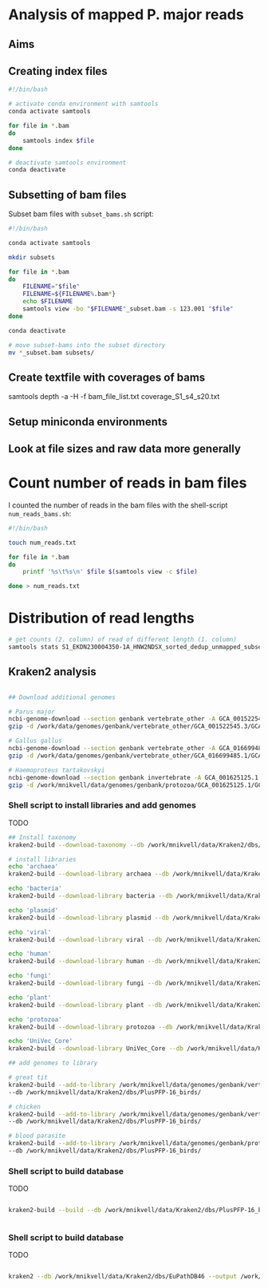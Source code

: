 # Analysis of mapped P. major reads

## Aims


## Creating index files
```sh
#!/bin/bash

# activate conda environment with samtools
conda activate samtools

for file in *.bam
do
	samtools index $file
done

# deactivate samtools environment
conda deactivate

```
## Subsetting of bam files
Subset bam files with `subset_bams.sh` script:
```sh
#!/bin/bash

conda activate samtools

mkdir subsets

for file in *.bam
do	
	FILENAME="$file"
	FILENAME=${FILENAME%.bam*}
	echo $FILENAME
	samtools view -bo "$FILENAME"_subset.bam -s 123.001 "$file"
done

conda deactivate

# move subset-bams into the subset directory
mv *_subset.bam subsets/
```

## Create textfile with coverages of bams
samtools depth -a -H -f bam_file_list.txt coverage_S1_s4_s20.txt


## Setup miniconda environments


## Look at file sizes and raw data more generally

# Count number of reads in bam files
I counted the number of reads in the bam files with the shell-script `num_reads_bams.sh`:

```sh
#!/bin/bash

touch num_reads.txt

for file in *.bam
do	
	printf '%s\t%s\n' $file $(samtools view -c $file)

done > num_reads.txt

```

# Distribution of read lengths


```sh
# get counts (2. column) of read of different length (1. column)
samtools stats S1_EKDN230004350-1A_HNW2NDSX_sorted_dedup_unmapped_subset.bam | grep ^RL | cut -f 2-

```


## Kraken2 analysis


```sh

## Download additional genomes

# Parus major
ncbi-genome-download --section genbank vertebrate_other -A GCA_001522545.3 -F fasta,assembly-report -p 4 -r 3 -o /work/mnikvell/data/genomes/
gzip -d /work/data/genomes/genbank/vertebrate_other/GCA_001522545.3/GCA_001522545.3_Parus_major1.1_genomic.fna

# Gallus gallus
ncbi-genome-download --section genbank vertebrate_other -A GCA_016699485.1 -F fasta,assembly-report -p 4 -r 3 -o /work/mnikvell/data/genomes/
gzip -d /work/data/genomes/genbank/vertebrate_other/GCA_016699485.1/GCA_016699485.1_bGalGal1.mat.broiler.GRCg7b_genomic.fna

# Haemoproteus tartakovskyi
ncbi-genome-download --section genbank invertebrate -A GCA_001625125.1 -F fasta,assembly-report -p 4 -r 3 -o /work/mnikvell/data/genomes
gzip -d /work/mnikvell/data/genomes/genbank/protozoa/GCA_001625125.1/GCA_001625125.1_ASM162512v1_genomic.fna.gz 

```



### Shell script to install libraries and add genomes

TODO

```sh
## Install taxonomy
kraken2-build --download-taxonomy --db /work/mnikvell/data/Kraken2/dbs/PlusPFP-16_birds/

# install libraries
echo 'archaea'
kraken2-build --download-library archaea --db /work/mnikvell/data/Kraken2/dbs/PlusPFP-16_birds/

echo 'bacteria'
kraken2-build --download-library bacteria --db /work/mnikvell/data/Kraken2/dbs/PlusPFP-16_birds/

echo 'plasmid'
kraken2-build --download-library plasmid --db /work/mnikvell/data/Kraken2/dbs/PlusPFP-16_birds/

echo 'viral'
kraken2-build --download-library viral --db /work/mnikvell/data/Kraken2/dbs/PlusPFP-16_birds/

echo 'human'
kraken2-build --download-library human --db /work/mnikvell/data/Kraken2/dbs/PlusPFP-16_birds/

echo 'fungi'
kraken2-build --download-library fungi --db /work/mnikvell/data/Kraken2/dbs/PlusPFP-16_birds/

echo 'plant'
kraken2-build --download-library plant --db /work/mnikvell/data/Kraken2/dbs/PlusPFP-16_birds/

echo 'protozoa'
kraken2-build --download-library protozoa --db /work/mnikvell/data/Kraken2/dbs/PlusPFP-16_birds/

echo 'UniVec_Core'
kraken2-build --download-library UniVec_Core --db /work/mnikvell/data/Kraken2/dbs/PlusPFP-16_birds/

## add genomes to library

# great tit
kraken2-build --add-to-library /work/mnikvell/data/genomes/genbank/vertebrate_other/GCA_001522545.3/GCA_001522545.3_Parus_major1.1_genomic.fna \
--db /work/mnikvell/data/Kraken2/dbs/PlusPFP-16_birds/

# chicken
kraken2-build --add-to-library /work/mnikvell/data/genomes/genbank/vertebrate_other/GCA_016699485.1/GCA_016699485.1_bGalGal1.mat.broiler.GRCg7b_genomic.fna \
--db /work/mnikvell/data/Kraken2/dbs/PlusPFP-16_birds/

# blood parasite
kraken2-build --add-to-library /work/mnikvell/data/genomes/genbank/protozoa/GCA_001625125.1/GCA_001625125.1_ASM162512v1_genomic.fna \
--db /work/mnikvell/data/Kraken2/dbs/PlusPFP-16_birds/

```

### Shell script to build database
TODO
```sh

kraken2-build --build --db /work/mnikvell/data/Kraken2/dbs/PlusPFP-16_birds/ --threads 12



```


### Shell script to build database
TODO
```sh

kraken2 --db /work/mnikvell/data/Kraken2/dbs/EuPathDB46 --output /work/mnikvell/data/Kraken2/outputs/output_EuPathDB46_S1 --use-names --report /work/mnikvell/data/Kraken2/outputs/report_EuPathDB46_S1 /work/mnikvell/data/subsets/S1_EKDN230004350-1A_HNW2NDSX_sorted_dedup_unmapped_subset.fasta 




```



